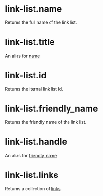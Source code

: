 # link-list.name

Returns the full name of the link list.

# link-list.title

An alias for [name](link-list.md#link_listname)

# link-list.id

Returns the iternal link list Id.

# link-list.friendly_name

Returns the friendly name of the link list.

# link-list.handle

An alias for [friendly_name](link-list.md#link_listfriendly_name)

# link-list.links

Returns a collection of [links](link.md)

